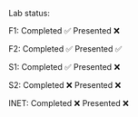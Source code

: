 Lab status:

F1: Completed ✅ Presented ❌

F2: Completed ✅ Presented ✅

S1: Completed ✅ Presented ❌

S2: Completed ❌ Presented ❌

INET: Completed ❌ Presented ❌
